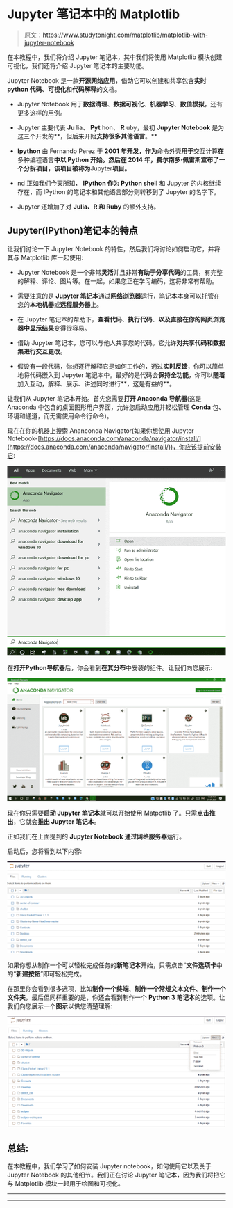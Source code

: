 # Jupyter 笔记本中的 Matplotlib

> 原文：<https://www.studytonight.com/matplotlib/matplotlib-with-jupyter-notebook>

在本教程中，我们将介绍 Jupyter 笔记本，其中我们将使用 Matplotlib 模块创建可视化，我们还将介绍 Jupyter 笔记本的主要功能。

Jupyter Notebook 是一款**开源网络应用**，借助它可以创建和共享包含**实时 python 代码**、**可视化**和**代码解释**的文档。

*   Jupyter Notebook 用于**数据清理**、**数据可视化**、**机器学习**、**数值模拟**，还有更多这样的用例。

*   Jupyter 主要代表 **Ju** lia、 **Pyt** hon、 **R** uby，最初 **Jupyter Notebook** 是为这三个开发的**，但后来开始**支持很多其他语言**。**

*   **Ipython** 由 Fernando Perez 于 **2001 年开发，作为**命令外壳**用于**交互计算**在**多种编程语言**中以 **Python** 开始。然后在 2014 年，**费尔南多·佩雷斯**宣布了一个分拆项目，该项目被称为**Jupyter**项目。**

*   nd 正如我们今天所知， **IPython 作为 Python shell** 和 Jupyter 的内核继续存在，而 IPython 的笔记本和其他语言部分则转移到了 Jupyter 的名字下。

*   Jupyter 还增加了对 **Julia、R 和 Ruby** 的额外支持。

## Jupyter(IPython)笔记本的特点

让我们讨论一下 Jupyter Notebook 的特性，然后我们将讨论如何启动它，并将其与 Matplotlib 库一起使用:

*   Jupyter Notebook 是一个非常**灵活**并且非常**有助于分享代码**的工具，有完整的解释、评论、图片等。在一起，如果您正在学习编码，这将非常有帮助。

*   需要注意的是 **Jupyter 笔记本**通过**网络浏览器**运行，笔记本本身可以托管在您的**本地机器**或**远程服务器**上。

*   在 Jupyter 笔记本的帮助下，**查看代码**、**执行代码**、**以及直接在你的网页浏览器中显示结果**变得很容易。

*   借助 Jupyter 笔记本，您可以与他人共享您的代码。它允许**对共享代码和数据集进行交互更改**。

*   假设有一段代码，你想逐行解释它是如何工作的，通过**实时反馈**，你可以简单地将代码嵌入到 Jupyter 笔记本中。最好的是代码会**保持全功能**，你可以**随着**加入互动，解释、展示、讲述同时进行**，这是有益的**。

让我们从 Jupyter 笔记本开始。首先您需要**打开 Anaconda 导航器**(这是 Anaconda 中包含的桌面图形用户界面，允许您启动应用并轻松管理 **Conda** 包、环境和通道，而无需使用命令行命令)。

现在在你的机器上搜索 Ananconda Navigator(如果你想使用 Jupyter Notebook-[https://docs.anaconda.com/anaconda/navigator/install/](https://docs.anaconda.com/anaconda/navigator/install/))，你应该提前安装它:

![Matplotlib in Jupyter notebook](img/f0447efa9f72277d60de164fb95b1f3d.png)

在**打开Python导航器**后，你会看到**在其分布**中安装的组件。让我们向您展示:

![Matplotlib in Jupyter notebook](img/c57c74bc33a86bcf3dd22dbe46494457.png)

现在你只需要**启动 Jupyter 笔记本**就可以开始使用 Matpotlib 了。只需**点击推出**，它就会**推出 Jupyter 笔记本**。

正如我们在上面提到的 **Jupyter Notebook 通过网络服务器**运行。

启动后，您将看到以下内容:

![Matplotlib in Jupyter notebook](img/79437d2b727ad60be4a3a15c6b8c8b5d.png)

如果你想从制作一个可以轻松完成任务的**新笔记本**开始，只需点击“**文件选项卡**中的“**新建按钮**”即可轻松完成。

在那里你会看到很多选项，比如**制作一个终端**、**制作一个常规文本文件**、**制作一个文件夹**，最后但同样重要的是，你还会看到制作一个 **Python 3 笔记本**的选项。让我们向您展示一个**图示**以供您清楚理解:

![Matplotlib in Jupyter notebook](img/f564befc86c1a1ebda3a2f11d3ec5a28.png)

## 总结:

在本教程中，我们学习了如何安装 Jupyter notebook，如何使用它以及关于 Jupyter Notebook 的其他细节。我们正在讨论 Jupyter 笔记本，因为我们将把它与 Matplotlib 模块一起用于绘图和可视化。

* * *

* * *